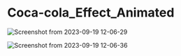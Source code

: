 # Coca-cola_Effect_Animated

![Screenshot from 2023-09-19 12-06-29](https://github.com/Pradeep4802/Coca-cola_Effect_Animated/assets/88763660/94c7f615-ad2b-4733-ac9b-6cab5c8fe2ce)

![Screenshot from 2023-09-19 12-06-36](https://github.com/Pradeep4802/Coca-cola_Effect_Animated/assets/88763660/d75b4b5c-ce19-4991-a9da-4c4e9ce3378f)

